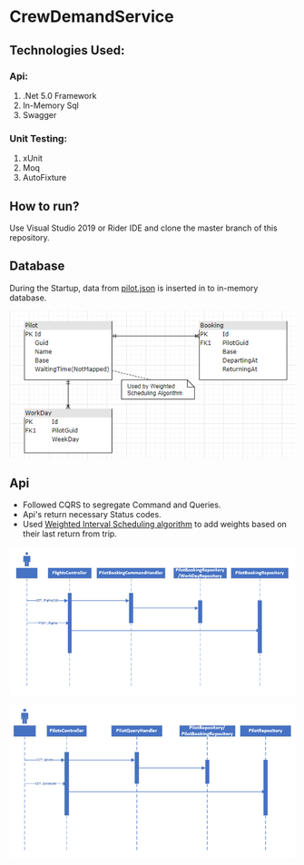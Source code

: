 # CrewDemandService

## Technologies Used:

### Api:

1. .Net 5.0 Framework
2. In-Memory Sql
3. Swagger

### Unit Testing:
1. xUnit
2. Moq
3. AutoFixture

## How to run?

Use Visual Studio 2019 or Rider IDE and clone the master branch of this repository.


## Database

During the Startup, data from [pilot.json](/CrewDemandService/Infrastructure/Data/Pilot.json) is inserted in to in-memory database.

![db diagram](Architecture/DbDiagram.png)

## Api

- Followed CQRS to segregate Command and Queries.
- Api's return necessary Status codes.
- Used [Weighted Interval Scheduling algorithm](/CrewDemandService/Api/QueryHandler/PilotQueryHandler.cs#:~:text=private%20IEnumerable%3CPilot%3E%20ApplyScheduleWaitingTime(IEnumerable%3CPilot%3E%20pilots)) to add weights based on their last return from trip.

![pilots sequence diagram](Architecture/FlightsControllerSequence.png)

![flights sequence diagram](Architecture/PilotsControllerSequence.png)

## 

